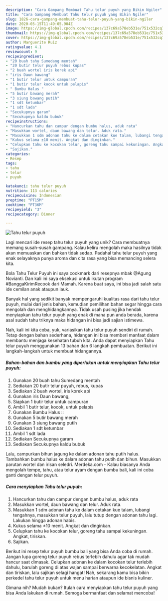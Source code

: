 ```yaml
---
description: "Cara Gampang Membuat Tahu telur puyuh yang Bikin Ngiler"
title: "Cara Gampang Membuat Tahu telur puyuh yang Bikin Ngiler"
slug: 1826-cara-gampang-membuat-tahu-telur-puyuh-yang-bikin-ngiler
date: 2020-05-15T11:49:05.904Z
image: https://img-global.cpcdn.com/recipes/137c69a578eb531e/751x532cq70/tahu-telur-puyuh-foto-resep-utama.jpg
thumbnail: https://img-global.cpcdn.com/recipes/137c69a578eb531e/751x532cq70/tahu-telur-puyuh-foto-resep-utama.jpg
cover: https://img-global.cpcdn.com/recipes/137c69a578eb531e/751x532cq70/tahu-telur-puyuh-foto-resep-utama.jpg
author: Marguerite Ruiz
ratingvalue: 4.1
reviewcount: 9
recipeingredient:
- "20 buah tahu Sumedang mentah"
- "20 butir telur puyuh rebus kupas"
- "2 buah wortel iris korek api"
- "iris Daun bawang"
- "1 butir telur untuk campuran"
- "1 butir telur kocok untuk pelapis"
- " Bumbu Halus "
- "5 butir bawang merah"
- "3 siung bawang putih"
- "1 sdt ketumbar"
- "1 sdt lada"
- "Secukupnya garam"
- "Secukupnya kaldu bubuk"
recipeinstructions:
- "Hancurkan tahu dan campur dengan bumbu halus, aduk rata"
- "Masukkan wortel, daun bawang dan telur. Aduk rata."
- "Masukkan 1 sdm adonan tahu ke dalam cetakan kue talam, lubangi tengahnya, masukkan telur puyuh, lalu tutup dengan adonan tahu lagi. Lakukan hingga adonan habis."
- "Kukus selama ±10 menit. Angkat dan dinginkan."
- "Celupkan tahu ke kocokan telur, goreng tahu sampai kekuningan. Angkat, tiriskan."
- "Sajikan."
categories:
- Resep
tags:
- tahu
- telur
- puyuh

katakunci: tahu telur puyuh 
nutrition: 113 calories
recipecuisine: Indonesian
preptime: "PT15M"
cooktime: "PT36M"
recipeyield: "3"
recipecategory: Dinner

---
```



![Tahu telur puyuh](https://img-global.cpcdn.com/recipes/137c69a578eb531e/751x532cq70/tahu-telur-puyuh-foto-resep-utama.jpg)

Lagi mencari ide resep tahu telur puyuh yang unik? Cara membuatnya memang susah-susah gampang. Kalau keliru mengolah maka hasilnya tidak akan memuaskan dan bahkan tidak sedap. Padahal tahu telur puyuh yang enak selayaknya punya aroma dan cita rasa yang bisa memancing selera kita.

Bola Tahu Telur Puyuh ini saya cookmark dari resepnya mbak @Agung Novianti. Dan kali ini saya eksekusi untuk ikutan program #BanggaKirimRecook dari Mamah. Karena buat saya, ini bisa jadi salah satu ide cemilan anak ataupun lauk.

Banyak hal yang sedikit banyak mempengaruhi kualitas rasa dari tahu telur puyuh, mulai dari jenis bahan, kemudian pemilihan bahan segar hingga cara mengolah dan menghidangkannya. Tidak usah pusing jika hendak menyiapkan tahu telur puyuh yang enak di mana pun anda berada, karena asal sudah tahu triknya maka hidangan ini bisa jadi sajian istimewa.


Nah, kali ini kita coba, yuk, variasikan tahu telur puyuh sendiri di rumah. Tetap dengan bahan sederhana, hidangan ini bisa memberi manfaat dalam membantu menjaga kesehatan tubuh kita. Anda dapat menyiapkan Tahu telur puyuh menggunakan 13 bahan dan 6 langkah pembuatan. Berikut ini langkah-langkah untuk membuat hidangannya.

<!--inarticleads1-->

##### Bahan-bahan dan bumbu yang diperlukan untuk menyiapkan Tahu telur puyuh:

1. Gunakan 20 buah tahu Sumedang mentah
1. Sediakan 20 butir telur puyuh, rebus, kupas
1. Sediakan 2 buah wortel, iris korek api
1. Gunakan iris Daun bawang,
1. Siapkan 1 butir telur untuk campuran
1. Ambil 1 butir telur, kocok, untuk pelapis
1. Gunakan  Bumbu Halus ::
1. Gunakan 5 butir bawang merah
1. Gunakan 3 siung bawang putih
1. Sediakan 1 sdt ketumbar
1. Ambil 1 sdt lada
1. Sediakan Secukupnya garam
1. Sediakan Secukupnya kaldu bubuk


Lalu, campurkan bihun jagung ke dalam adonan tahu putih halus. Tambahkan bumbu halus ke dalam adonan tahu putih dan bihun. Masukkan parutan wortel dan irisan seledri. Merdeka.com - Kalau biasanya Anda mengolah tempe, tahu, atau telur ayam dengan bumbu bali, kali ini coba ganti dengan telur puyuh. 

<!--inarticleads2-->

##### Cara menyiapkan Tahu telur puyuh:

1. Hancurkan tahu dan campur dengan bumbu halus, aduk rata
1. Masukkan wortel, daun bawang dan telur. Aduk rata.
1. Masukkan 1 sdm adonan tahu ke dalam cetakan kue talam, lubangi tengahnya, masukkan telur puyuh, lalu tutup dengan adonan tahu lagi. Lakukan hingga adonan habis.
1. Kukus selama ±10 menit. Angkat dan dinginkan.
1. Celupkan tahu ke kocokan telur, goreng tahu sampai kekuningan. Angkat, tiriskan.
1. Sajikan.


Berikut ini resep telur puyuh bumbu bali yang bisa Anda coba di rumah. Jangan lupa goreng telur puyuh rebus terlebih dahulu agar tak mudah hancur saat dimasak. Celupkan adonan ke dalam kocokan telur terlebih dahulu, barulah goreng di atas wajan sampai berwarna kecokelatan. Angkat dan tiriskan, lalu sajikan selagi hangat! Nah, sekarang kamu bisa bikin perkedel tahu telur puyuh untuk menu harian ataupun ide bisnis kuliner. 

Gimana nih? Mudah bukan? Itulah cara menyiapkan tahu telur puyuh yang bisa Anda lakukan di rumah. Semoga bermanfaat dan selamat mencoba!
